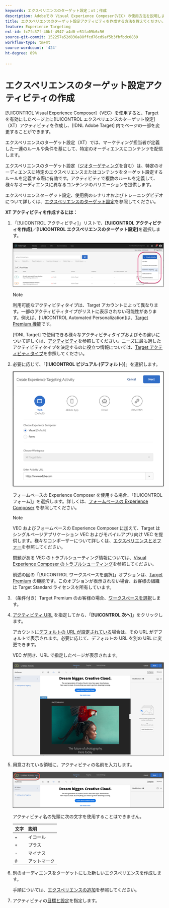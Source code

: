 ```yaml
---
keywords: エクスペリエンスのターゲット設定；xt；作成
description: Adobeでの Visual Experience Composer(VEC) の使用方法を説明します [!DNL Target] を使用して、Target を有効にしたページ上にエクスペリエンスのターゲット設定 (XT) アクティビティを作成します。
title: エクスペリエンスのターゲット設定アクティビティを作成する方法を教えてください。
feature: Experience Targeting
exl-id: fc7fc37f-40bf-4947-a4d0-e51fa09b6c56
source-git-commit: 152257a52d836a88ffcd76cd9af5b3fbfbdc0839
workflow-type: tm+mt
source-wordcount: '424'
ht-degree: 89%

---
```


# エクスペリエンスのターゲット設定アクティビティの作成

[!UICONTROL Visual Experience Composer]（VEC）を使用すると、Target を有効にしたページ上に[!UICONTROL エクスペリエンスのターゲット設定]（XT）アクティビティを作成し、[!DNL Adobe Target] 内でページの一部を変更することができます。

エクスペリエンスのターゲット設定（XT）では、マーケティング担当者が定義した一連のルールや条件を基にして、特定のオーディエンスにコンテンツを配信します。

エクスペリエンスのターゲット設定（[ジオターゲティング](/help/main/c-target/c-audiences/c-target-rules/geo.md)を含む）は、特定のオーディエンスに特定のエクスペリエンスまたはコンテンツをターゲット設定するルールを定義する際に有効です。アクティビティで複数のルールを定義して、様々なオーディエンスに異なるコンテンツのバリエーションを提供します。

エクスペリエンスターゲット設定、使用例のシナリオおよびトレーニングビデオについて詳しくは、[エクスペリエンスのターゲット設定](/help/main/c-activities/t-experience-target/experience-target.md)を参照してください。

**XT アクティビティを作成するには：**

1. 「[!UICONTROL アクティビティ]」リストで、**[!UICONTROL アクティビティを作成]**／**[!UICONTROL エクスペリエンスのターゲット設定]**&#x200B;を選択します。

   ![アクティビティを作成／エクスペリエンスのターゲット設定](/help/main/c-activities/t-experience-target/t-xt-create/assets/xt_select-1.png)

   >[!NOTE]
   >
   >利用可能なアクティビティタイプは、Target アカウントによって異なります。一部のアクティビティタイプがリストに表示されない可能性があります。例えば、[!UICONTROL Automated Personalization]は、[Target Premium 機能](/help/main/c-intro/intro.md#premium)です。
   >
   >[!DNL Target] で使用できる様々なアクティビティタイプおよびその違いについて詳しくは、[アクティビティ](/help/main/c-activities/activities.md#concept_D317A95A1AB54674BA7AB65C7985BA03)を参照してください。ニーズに最も適したアクティビティタイプを決定するのに役立つ情報については、[Target アクティビティタイプ](/help/main/c-activities/target-activities-guide.md)を参照してください。

1. 必要に応じて、「**[!UICONTROL ビジュアル (デフォルト)]**」を選択します。

   ![エクスペリエンスのターゲット設定アクティビティを作成ダイアログボックス](/help/main/c-activities/t-experience-target/t-xt-create/assets/form_url-new.png)

   フォームベースの Experience Composer を使用する場合、「[!UICONTROL フォーム]」を選択します。詳しくは、[フォームベースの Experience Composer](/help/main/c-experiences/form-experience-composer.md) を参照してください。

   >[!NOTE]
   >
   >VEC およびフォームベースの Experience Composer に加えて、Target はシングルページアプリケーション VEC およびモバイルアプリ向け VEC を提供します。様々なコンポーザーについて詳しくは、[エクスペリエンスとオファー](/help/main/c-experiences/experiences.md)を参照してください。
   >
   >問題がある VEC のトラブルシューティング情報については、[Visual Experience Composer のトラブルシューティング](/help/main/c-experiences/c-visual-experience-composer/r-troubleshoot-composer/troubleshoot-composer.md)を参照してください。
   >
   >前述の図の「[!UICONTROL ワークスペースを選択]」オプションは、[Target Premium](/help/main/c-intro/intro.md) の機能です。このオプションが表示されない場合、お客様の組織は Target Standard ライセンスを所有しています。

1. （条件付き）Target Premium のお客様の場合、[ワークスペースを選択](/help/main/administrating-target/c-user-management/property-channel/property-channel.md)します。

1. [アクティビティ URL](/help/main/c-activities/t-experience-target/t-xt-create/xt-activity-url.md#concept_D28549AAA0A14E3BB5F05F32BE8ABC90) を指定してから、「**[!UICONTROL 次へ]**」をクリックします。

   アカウントに[デフォルトの URL が設定されている](/help/main/administrating-target/visual-experience-composer-set-up.md)場合は、その URL がデフォルトで表示されます。必要に応じて、デフォルトの URL を別の URL に変更できます。

   VEC が開き、URL で指定したページが表示されます。

   ![VEC 内のエクスペリエンスのターゲット設定アクティビティ](/help/main/c-activities/t-experience-target/t-xt-create/assets/xt-in-vec.png)

1. 用意されている領域に、アクティビティの名前を入力します。

   ![「名前」フィールド](/help/main/c-activities/t-experience-target/t-xt-create/assets/xt_name-new.png)

   アクティビティ名の先頭に次の文字を使用することはできません。

   | 文字 | 説明 |
   |--- |--- |
   | `=` | イコール |
   | `+` | プラス |
   | `-` | マイナス |
   | `@` | アットマーク |

1. 別のオーディエンスをターゲットにした新しいエクスペリエンスを作成します。

   手順については、[エクスペリエンスの追加](/help/main/c-activities/t-experience-target/t-xt-create/xt-add-experience.md)を参照してください。

1. アクティビティの[目標と設定](/help/main/c-activities/t-experience-target/t-xt-create/xt-goals-and-settings.md#reference_B25389FD6F3A4989801E740364B089CC)を指定します。
